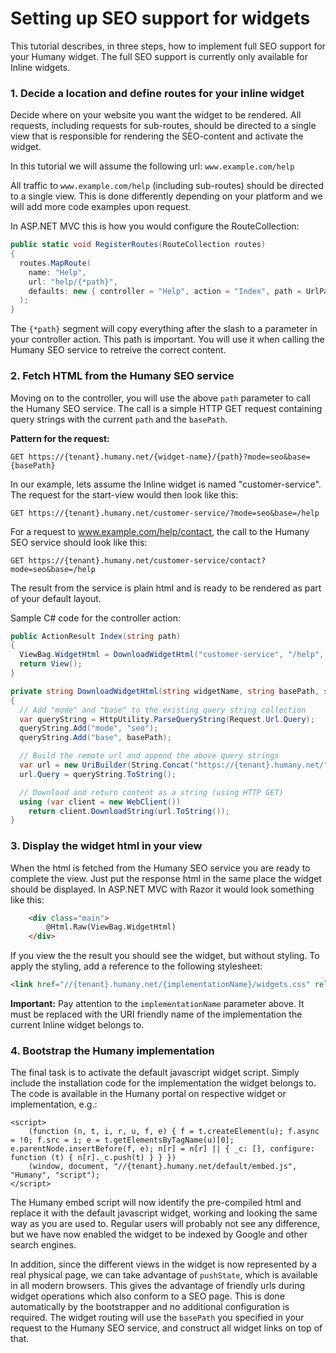 # Setting up SEO support for widgets
This tutorial describes, in three steps, how to implement full SEO support for your Humany widget. The full SEO support is currently only available for Inline widgets.

### 1. Decide a location and define routes for your inline widget
Decide where on your website you want the widget to be rendered. All requests, including requests for sub-routes, should be directed to a single view that is responsible for rendering the SEO-content and activate the widget.

In this tutorial we will assume the following url: `www.example.com/help`

All traffic to `www.example.com/help` (including sub-routes) should be directed to a single view. This is done differently depending on your platform and we will add more code examples upon request.

In ASP.NET MVC this is how you would configure the RouteCollection:

```csharp
public static void RegisterRoutes(RouteCollection routes)
{
  routes.MapRoute(
    name: "Help",
    url: "help/{*path}",
    defaults: new { controller = "Help", action = "Index", path = UrlParameter.Optional }
  );
}
```
		
The `{*path}` segment will copy everything after the slash to a parameter in your controller action. This path is important. You will use it when calling the Humany SEO service to retreive the correct content.

### 2. Fetch HTML from the Humany SEO service
Moving on to the controller, you will use the above `path` parameter to call the Humany SEO service. The call is a simple HTTP GET request containing query strings with the current `path` and the `basePath`.

**Pattern for the request:**
```
GET https://{tenant}.humany.net/{widget-name}/{path}?mode=seo&base={basePath}
```
In our example, lets assume the Inline widget is named "customer-service". The request for the start-view would then look like this:
```
GET https://{tenant}.humany.net/customer-service/?mode=seo&base=/help
```
For a request to www.example.com/help/contact, the call to the Humany SEO service should look like this:
```
GET https://{tenant}.humany.net/customer-service/contact?mode=seo&base=/help
```
The result from the service is plain html and is ready to be rendered as part of your default layout.

Sample C# code for the controller action:
```csharp
public ActionResult Index(string path)
{
  ViewBag.WidgetHtml = DownloadWidgetHtml("customer-service", "/help", path);
  return View();
}

private string DownloadWidgetHtml(string widgetName, string basePath, string path)
{
  // Add "mode" and "base" to the existing query string collection
  var queryString = HttpUtility.ParseQueryString(Request.Url.Query);
  queryString.Add("mode", "seo");
  queryString.Add("base", basePath);

  // Build the remote url and append the above query strings
  var url = new UriBuilder(String.Concat("https://{tenant}.humany.net/", widgetName, "/", path));
  url.Query = queryString.ToString();

  // Download and return content as a string (using HTTP GET)
  using (var client = new WebClient())
    return client.DownloadString(url.ToString());
}
```

### 3. Display the widget html in your view
When the html is fetched from the Humany SEO service you are ready to complete the view. Just put the response html in the same place the widget should be displayed. In ASP.NET MVC with Razor it would look something like this:
```aspx
	<div class="main">
		@Html.Raw(ViewBag.WidgetHtml)
	</div>
```
If you view the the result you should see the widget, but without styling. To apply the styling, add a reference to the following stylesheet:
```html
<link href="//{tenant}.humany.net/{implementationName}/widgets.css" rel="stylesheet" type="text/css" />
```
**Important:** Pay attention to the `implementationName` parameter above. It must be replaced with the URI friendly name of the implementation the current Inline widget belongs to.

### 4. Bootstrap the Humany implementation
The final task is to activate the default javascript widget script. Simply include the installation code for the implementation the widget belongs to. The code is available in the Humany portal on respective widget or implementation, e.g.:

	<script>
		(function (n, t, i, r, u, f, e) { f = t.createElement(u); f.async = !0; f.src = i; e = t.getElementsByTagName(u)[0]; e.parentNode.insertBefore(f, e); n[r] = n[r] || { _c: [], configure: function (t) { n[r]._c.push(t) } } })
		(window, document, "//{tenant}.humany.net/default/embed.js", "Humany", "script");
	</script>
		
The Humany embed script will now identify the pre-compiled html and replace it with the default javascript widget, working and looking the same way as you are used to. Regular users will probably not see any difference, but we have now enabled the widget to be indexed by Google and other search engines.

In addition, since the different views in the widget is now represented by a real physical page, we can take advantage of `pushState`, which is available in all modern browsers. This gives the advantage of friendly urls during widget operations which also conform to a SEO page. This is done automatically by the bootstrapper and no additional configuration is required. The widget routing will use the `basePath` you specified in your request to the Humany SEO service, and construct all widget links on top of that.